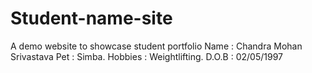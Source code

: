 # Student-name-site
 A demo website to showcase student portfolio
 Name : Chandra Mohan Srivastava
 Pet : Simba.
 Hobbies : Weightlifting. 
 D.O.B : 02/05/1997
